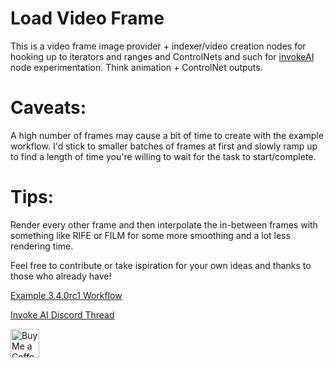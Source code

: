 # Load Video Frame

This is a video frame image provider + indexer/video creation nodes for hooking up to iterators and ranges and ControlNets and such for [invokeAI](https://github.com/invoke-ai/InvokeAI) node experimentation.
Think animation + ControlNet outputs.

# Caveats: 

A high number of frames may cause a bit of time to create with the example workflow. I'd stick to smaller batches of frames at first and slowly ramp up to find a length of time you're willing to wait for the task to start/complete.

# Tips: 
Render every other frame and then interpolate the in-between frames with something like RIFE or FILM for some more smoothing and a lot less rendering time.

Feel free to contribute or take ispiration for your own ideas and thanks to those who already have!

[Example 3.4.0rc1 Workflow](Example_Workflow.json)

[Invoke AI Discord Thread](https://discord.com/channels/1020123559063990373/1136905319839174728)

<a href='https://ko-fi.com/gille' target='_blank'><img height='35' style='border:0px;height:46px;' src='https://az743702.vo.msecnd.net/cdn/kofi3.png?v=0' border='0' alt='Buy Me a Coffee at ko-fi.com' />
